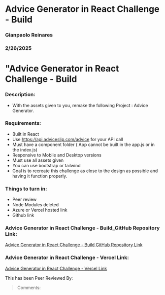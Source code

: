 # Advice Generator in React Challenge - Build

### Gianpaolo Reinares
### 2/26/2025
# "Advice Generator in React Challenge - Build
### Description: 
- With the assets given to you, remake the following Project : Advice Generator.

### Requirements:
- Built in React
- Use https://api.adviceslip.com/advice for your API call
- Must have a component folder ( App cannot be built in the app.js or in the index.js)
- Responsive to Mobile and Desktop versions
- Must use all assets given
- You can use bootstrap or tailwind
- Goal is to recreate this challenge as close to the design as possible and having it function properly.

### Things to turn in:
- Peer review
- Node Modules deleted
- Azure or Vercel hosted link
- Github link


### Advice Generator in React Challenge - Build_GitHub Repository Link:
[Advice Generator in React Challenge - Build GitHub Repository Link](https://github.com/MandoxaElemental/Advice-Generator-in-React)

### Advice Generator in React Challenge - Vercel Link:
[Advice Generator in React Challenge - Vercel Link](https://advice-generator-in-react.vercel.app/)

This has been Peer Reviewed By: 
> Comments: 